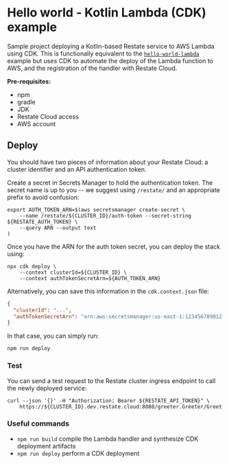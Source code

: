 # Hello world - Kotlin Lambda (CDK) example

Sample project deploying a Kotlin-based Restate service to AWS Lambda using CDK. This is functionally equivalent
to the [`hello-world-lambda`](../hello-world-lambda) example but uses CDK to automate the deploy of the Lambda function
to AWS, and the registration of the handler with Restate Cloud.

**Pre-requisites:**

* npm
* gradle
* JDK
* Restate Cloud access
* AWS account

## Deploy

You should have two pieces of information about your Restate Cloud: a cluster identifier and an API authentication token.

Create a secret in Secrets Manager to hold the authentication token. The secret name is up to you -- we suggest
using `/restate/` and an appropriate prefix to avoid confusion:

```shell
export AUTH_TOKEN_ARN=$(aws secretsmanager create-secret \
    --name /restate/${CLUSTER_ID}/auth-token --secret-string ${RESTATE_AUTH_TOKEN} \
    --query ARN --output text
)
```

Once you have the ARN for the auth token secret, you can deploy the stack using:

```shell
npx cdk deploy \
    --context clusterId=${CLUSTER_ID} \
    --context authTokenSecretArn=${AUTH_TOKEN_ARN}
```

Alternatively, you can save this information in the `cdk.context.json` file:

```json
{
  "clusterId": "...",
  "authTokenSecretArn": "arn:aws:secretsmanager:us-east-1:123456789012:secret:/restate/.../auth-token-abc123"
}
```

In that case, you can simply run:

```shell
npm run deploy
```

### Test

You can send a test request to the Restate cluster ingress endpoint to call the newly deployed service:

```shell
curl --json '{}' -H "Authorization: Bearer ${RESTATE_API_TOKEN}" \
    https://${CLUSTER_ID}.dev.restate.cloud:8080/greeter.Greeter/Greet
```

### Useful commands

* `npm run build`   compile the Lambda handler and synthesize CDK deployment artifacts
* `npm run deploy`  perform a CDK deployment
